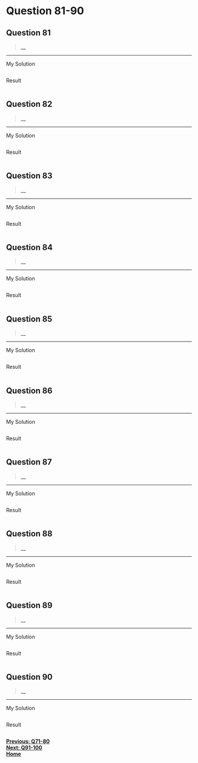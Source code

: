 # Question 81-90

## Question 81

> **__**  

---
My Solution

```python

```

Result

```python

```

## Question 82

> **__**  

---
My Solution

```python

```

Result

```python

```

## Question 83

> **__**  

---
My Solution

```python

```

Result

```python

```

## Question 84

> **__**  

---
My Solution

```python

```

Result

```python

```

## Question 85

> **__**  

---
My Solution

```python

```

Result

```python

```

## Question 86

> **__**  

---
My Solution

```python

```

Result

```python

```

## Question 87

> **__**  

---
My Solution

```python

```

Result

```python

```

## Question 88

> **__**  

---
My Solution

```python

```

Result

```python

```

## Question 89

> **__**  

---
My Solution

```python

```

Result

```python

```

## Question 90

> **__**  

---
My Solution

```python

```

Result

```python

```

[**Previous: Q71-80**](https://github.com/polo871209/break-the-ice-with-python/blob/main/md/Question%2071-80.md "Q71-80")  
[**Next: Q91-100**](https://github.com/polo871209/break-the-ice-with-python/blob/main/md/Question%2091-100.md "Q91-100")  
[**Home**](https://github.com/polo871209/break-the-ice-with-python "home")
